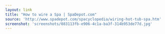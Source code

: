 ```yaml
---
layout: link
title: "How to wire a Spa | SpaDepot.com"
source: 'http://www.spadepot.com/spacyclopedia/wiring-hot-tub-spa.htm'
screenshot: 'screenshots/083113fb-e906-4c1a-ba3f-314b953de77d.jpg'
---
```


